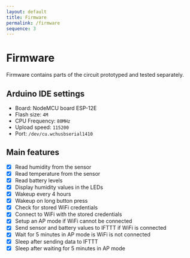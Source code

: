 ```yaml
---
layout: default
title: Firmware
permalink: /firmware
sequence: 3
---
```


# Firmware

Firmware contains parts of the circuit prototyped and tested separately.

## Arduino IDE settings

- Board: NodeMCU board ESP-12E
- Flash size: `4M`
- CPU Frequency: `80MHz`
- Upload speed: `115200`
- Port: `/dev/cu.wchusbserial1410`

## Main features

- [x] Read humidity from the sensor
- [x] Read temperature from the sensor
- [x] Read battery levels
- [x] Display humidity values in the LEDs
- [x] Wakeup every 4 hours
- [x] Wakeup on long button press
- [x] Check for stored WiFi credentials
- [x] Connect to WiFi with the stored credentials
- [x] Setup an AP mode if WiFi cannot be connected
- [x] Send sensor and battery values to IFTTT if WiFi is connected
- [x] Wait for 5 minutes in AP mode is WiFi is not connected
- [x] Sleep after sending data to IFTTT
- [x] Sleep after waiting for 5 minutes in AP mode

